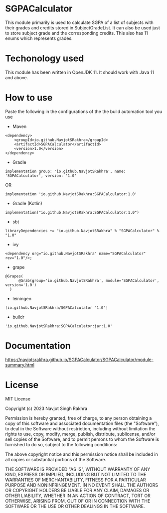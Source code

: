# SGPACalculator

This module primarily is used to calculate SGPA of a list of subjects with their grades and credits stored in SubjectGradeList. It can also be used just to store subject grade and the corresponding credits. This also has 11 enums which represents grades.

# Techonology used

This module has been written in OpenJDK 11. It should work with Java 11 and above.

# How to use

Paste the following in the configurations of the the build automation tool you use
- Maven

```
<dependency>
    <groupId>io.github.NavjotSRakhra</groupId>
    <artifactId>SGPACalculator</artifactId>
    <version>1.0</version>
</dependency>
```
- Gradle

```
implementation group: 'io.github.NavjotSRakhra', name: 'SGPACalculator', version: '1.0'
```
OR
```
implementation 'io.github.NavjotSRakhra:SGPACalculator:1.0'
```
- Gradle (Kotlin)
```
implementation("io.github.NavjotSRakhra:SGPACalculator:1.0")
```
- sbt
```
libraryDependencies += "io.github.NavjotSRakhra" % "SGPACalculator" % "1.0"
```
- ivy
```
<dependency org="io.github.NavjotSRakhra" name="SGPACalculator" rev="1.0"/>;
```
- grape
```
@Grapes(
      @Grab(group='io.github.NavjotSRakhra', module='SGPACalculator', version='1.0')
  )
```
- leiningen
```
[io.github.NavjotSRakhra/SGPACalculator "1.0"]
```
- buildr
```
'io.github.NavjotSRakhra:SGPACalculator:jar:1.0'
```

# Documentation

https://navjotsrakhra.github.io/SGPACalculator/SGPACalculator/module-summary.html

# License

MIT License

Copyright (c) 2023 Navjot Singh Rakhra

Permission is hereby granted, free of charge, to any person obtaining a copy
of this software and associated documentation files (the "Software"), to deal
in the Software without restriction, including without limitation the rights
to use, copy, modify, merge, publish, distribute, sublicense, and/or sell
copies of the Software, and to permit persons to whom the Software is
furnished to do so, subject to the following conditions:

The above copyright notice and this permission notice shall be included in all
copies or substantial portions of the Software.

THE SOFTWARE IS PROVIDED "AS IS", WITHOUT WARRANTY OF ANY KIND, EXPRESS OR
IMPLIED, INCLUDING BUT NOT LIMITED TO THE WARRANTIES OF MERCHANTABILITY,
FITNESS FOR A PARTICULAR PURPOSE AND NONINFRINGEMENT. IN NO EVENT SHALL THE
AUTHORS OR COPYRIGHT HOLDERS BE LIABLE FOR ANY CLAIM, DAMAGES OR OTHER
LIABILITY, WHETHER IN AN ACTION OF CONTRACT, TORT OR OTHERWISE, ARISING FROM,
OUT OF OR IN CONNECTION WITH THE SOFTWARE OR THE USE OR OTHER DEALINGS IN THE
SOFTWARE.
